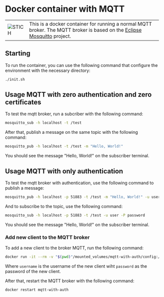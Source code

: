 # Docker container with MQTT
<table style="border-collapse: collapse; border: none;">
  <tr style="border: none;">
    <td><img src="../STICH.ico" alt="STICH"></td>
    <td>This is a docker container for running a normal MQTT broker. The MQTT broker is based on the <a href="https://mosquitto.org/">Eclipse Mosquitto</a> project.</td>
  </tr>
</table>


## Starting
To run the container, you can use the following command that configure the environment with the necessary directory:

```bash
./init.sh
```

## Usage MQTT with zero authentication and zero certificates
To test the mqtt broker, run a subcriber with the following command:

```bash
mosquitto_sub -h localhost -t /test
```

After that, publish a message on the same topic with the following command:

```bash
mosquitto_pub -h localhost -t /test -m "Hello, World!"
```

You should see the message "Hello, World!" on the subscriber terminal.

## Usage MQTT with only authentication 
To test the mqtt broker with authentication, use the following command to publish a message:

```bash
mosquitto_pub -h localhost -p 51883 -t /test -m "Hello, World!" -u user -P password
```

And to subscribe to the topic, use the following command:

```bash
mosquitto_sub -h localhost -p 51883 -t /test -u user -P password
```

You should see the message "Hello, World!" on the subscriber terminal.

### Add new client to the MQTT broker
To add a new client to the broker MQTT, run the following command:

```bash
docker run -it --rm -v "$(pwd)"/mounted_volumes/mqtt-with-auth/config:/mosquitto/config eclipse-mosquitto mosquitto_passwd -b /mosquitto/config/passwords.txt username password
```

Where `username` is the username of the new client wiht `password` as the password of the new client.

After that, restart the MQTT broker with the following command:

```bash
docker restart mqtt-with-auth
```
